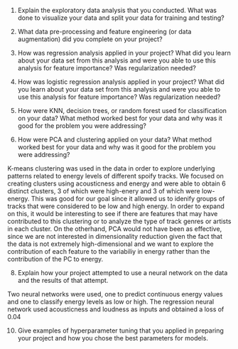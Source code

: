 1. Explain the exploratory data analysis that you conducted. What was done to visualize your
data and split your data for training and testing?


2. What data pre-processing and feature engineering (or data augmentation) did you complete
on your project?


3. How was regression analysis applied in your project? What did you learn about your data
set from this analysis and were you able to use this analysis for feature importance? Was
regularization needed?


4. How was logistic regression analysis applied in your project? What did you learn about your
data set from this analysis and were you able to use this analysis for feature importance?
Was regularization needed?


5. How were KNN, decision trees, or random forest used for classification on your data? What
method worked best for your data and why was it good for the problem you were addressing?


6. How were PCA and clustering applied on your data? What method worked best for your
data and why was it good for the problem you were addressing?

K-means clustering was used in the data in order to explore underlying patterns related to energy levels of different spoify tracks. We focused on creating clusters using acousticness and energy and were able to obtain 6 distinct clusters, 3 of which were high-enery and 3 of which were low-energy. This was good for our goal since it allowed us to idenify groups of tracks that were considered to be low and high energy. In order to expand on this, it would be interesting to see if there are features that may have contributed to this clustering or to analyze the type of track genres or artists in each cluster. On the otherhand, PCA would not have been as effective, since we are not interested in dimensionality reduction given the fact that the data is not extremely high-dimensional and we want to explore the contribution of each feature to the variabiliy in energy rather than the contribution of the PC to energy. 

8. Explain how your project attempted to use a neural network on the data and the results of
that attempt.

Two neural networks were used, one to predict continuous energy values and one to classify energy levels as low or high. The regression neural network used acousticness and loudness as inputs and obtained a loss of 0.04


10. Give examples of hyperparameter tuning that you applied in preparing your project and how
you chose the best parameters for models.
